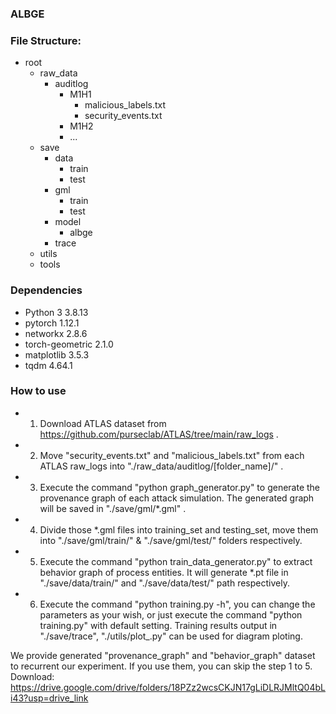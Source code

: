 ### ALBGE

### File Structure:

- root
  - raw_data
    - auditlog
      - M1H1
        - malicious_labels.txt
        - security_events.txt
      - M1H2
      - ...
  - save
    - data
      - train
      - test
    - gml
      - train
      - test
    - model
      - albge
    - trace
  - utils
  - tools

### Dependencies

- Python 3                  3.8.13
- pytorch                   1.12.1
- networkx                  2.8.6
- torch-geometric           2.1.0
- matplotlib                3.5.3
- tqdm                      4.64.1

### How to use

- 1. Download ATLAS dataset from https://github.com/purseclab/ATLAS/tree/main/raw_logs .
- 2. Move "security_events.txt" and "malicious_labels.txt" from each ATLAS raw_logs into "./raw_data/auditlog/[folder_name]/" .
- 3. Execute the command "python graph_generator.py" to generate the provenance graph of each attack simulation. The generated graph will be saved in "./save/gml/*.gml" .
- 4. Divide those *.gml files into training_set and testing_set, move them into "./save/gml/train/" & "./save/gml/test/" folders respectively.
- 5. Execute the command "python train_data_generator.py" to extract behavior graph of process entities. It will generate *.pt file in "./save/data/train/" and "./save/data/test/" path respectively.
- 6. Execute the command "python training.py -h", you can change the parameters as your wish, or just execute the command "python training.py" with default setting. Training results output in "./save/trace", "./utils/plot_.py" can be used for diagram ploting.

We provide generated "provenance_graph" and "behavior_graph" dataset to recurrent our experiment. If you use them, you can skip the step 1 to 5. Download: https://drive.google.com/drive/folders/18PZz2wcsCKJN17gLiDLRJMltQ04bLi43?usp=drive_link
